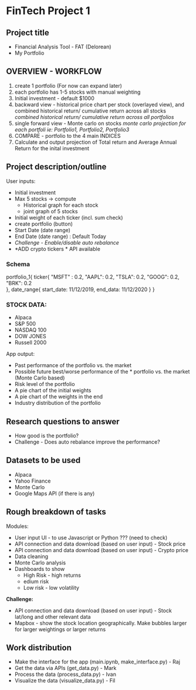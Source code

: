 # FinTech Project 1

## Project title

- Financial Analysis Tool - FAT (Delorean)
- My Portfolio

## OVERVIEW - WORKFLOW
1. create 1 portfolio (For now can expand later)
2. each portfolio has 1-5 stocks with manual weighting
3. Initial investment - default $1000
3. backward view - historical price chart per stock (overlayed view), and combined historical return/ cumulative return across all stocks
   *combined historical return/ cumulative return across all portfolios*
4. single forward view - Monte carlo on stocks
   *monte carlo projection for each portfoli ie: Portfolio1, Portfolio2, Portfolio3*  
5. COMPARE - portfolio to the 4 main INDICES
6. Calculate and output projection of Total return and Average Annual Return for the inital investment


## Project description/outline

User inputs:
- Initial investment
- Max 5 stocks -> compute
  - Historical graph for each stock
  - joint graph of 5 stocks
- Initial weight of each ticker (incl. sum check)
- create portfolio (button)
- Start Date (date range)
- End Date (date range) : Default Today
- *Challenge - Enable/disable auto rebalance*
- *ADD crypto tickers * API available


### Schema
portfolio_1{
  ticker{
  "MSFT" : 0.2,
  "AAPL": 0.2,
  "TSLA": 0.2,
  "GOOG": 0.2,
  "BRK":  0.2  
  },
  date_range{
    start_date: 11/12/2019,
    end_data: 11/12/2020
  }
}

### STOCK DATA: 
- Alpaca
- S&P 500
- NASDAQ 100
- DOW JONES
- Russell 2000

App output:
- Past performance of the portfolio vs. the market
- Possible future best/worse performance of the \* portfolio vs. the market (Monte Carlo based)
- Risk level of the portfolio
- A pie chart of the initial weights
- A pie chart of the weights in the end
- Industry distribution of the portfolio

## Research questions to answer

- How good is the portfolio?
- Challenge - Does auto rebalance improve the performance?

## Datasets to be used

- Alpaca
- Yahoo Finance
- Monte Carlo
- Google Maps API (if there is any)

## Rough breakdown of tasks

Modules:

- User input UI - to use Javascript or Python ??? (need to check)
- API connection and data download (based on user input) - Stock price
- API connection and data download (based on user input) - Crypto price
- Data cleaning
- Monte Carlo analysis
- Dashboards to show
  - High Risk - high returns
  - edium risk
  - Low risk - low volatility

**Challenge:**

- API connection and data download (based on user input) - Stock lat/long and other relevant data
- Mapbox - show the stock location geographically. Make bubbles larger for larger weightings or larger returns

## Work distribution
- Make the interface for the app (main.ipynb, make_interface.py) - Raj
- Get the data via APIs (get_data.py) - Mark
- Process the data (process_data.py) - Ivan
- Visualize the data (visualize_data.py) - Fil
